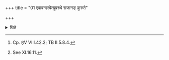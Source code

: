 +++
title = "01 एवावन्दस्वेत्युपस्थे राजानङ् कुरुते"

+++

<details><summary>थिते</summary>

1. With evā vandasva...[^1] (the Adhvaryu) places the king (Soma) on his lap.[^2]  

[^1]: Cp. R̥V VIII.42.2; TB II.5.8.4.   

[^2]: See XI.16.11. 
</details>
